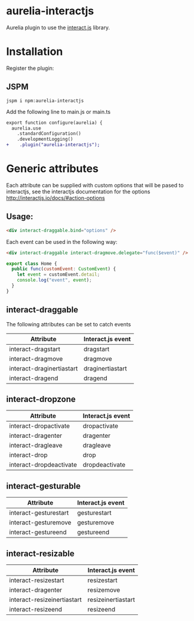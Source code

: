 # aurelia-interactjs

Aurelia plugin to use the [interact.js](http://interactjs.io/) library.

# Installation

Register the plugin:

## JSPM

```
jspm i npm:aurelia-interactjs
```

Add the following line to main.js or main.ts
```diff
export function configure(aurelia) {
  aurelia.use
    .standardConfiguration()
    .developmentLogging()
+    .plugin("aurelia-interactjs");
```

# Generic attributes
Each attribute can be supplied with custom options that will be pased to interactjs, see the interactjs documentation for the options http://interactjs.io/docs/#action-options

## Usage:
```html
<div interact-draggable.bind="options" />
```

Each event can be used in the following way:

```html
<div interact-draggable interact-dragmove.delegate="func($event)" />
```

```javascript
export class Home {
  public func(customEvent: CustomEvent) {
    let event = customEvent.detail;
    console.log("event", event);
  }
}
```

## interact-draggable
The following attributes can be set to catch events

| Attribute                 | Interact.js event |
| ------------------------- | ----------------- |
| interact-dragstart        | dragstart         |
| interact-dragmove         | dragmove          |
| interact-draginertiastart | draginertiastart  |
| interact-dragend          | dragend           |

## interact-dropzone

| Attribute                 | Interact.js event |
| ------------------------- | ----------------- |
| interact-dropactivate     | dropactivate      |
| interact-dragenter        | dragenter         |
| interact-dragleave        | dragleave         |
| interact-drop             | drop              |
| interact-dropdeactivate   | dropdeactivate    |

## interact-gesturable

| Attribute                 | Interact.js event |
| ------------------------- | ----------------- |
| interact-gesturestart     | gesturestart      |
| interact-gesturemove      | gesturemove       |
| interact-gestureend       | gestureend        |

## interact-resizable

| Attribute                   | Interact.js event  |
| --------------------------- | ------------------ |
| interact-resizestart        | resizestart        |
| interact-dragenter          | resizemove         |
| interact-resizeinertiastart | resizeinertiastart |
| interact-resizeend          | resizeend          |
